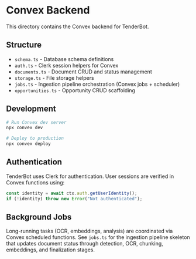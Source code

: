 # Convex Backend

This directory contains the Convex backend for TenderBot.

## Structure

- `schema.ts` - Database schema definitions
- `auth.ts` - Clerk session helpers for Convex
- `documents.ts` - Document CRUD and status management
- `storage.ts` - File storage helpers
- `jobs.ts` - Ingestion pipeline orchestration (Convex jobs + scheduler)
- `opportunities.ts` - Opportunity CRUD scaffolding

## Development

```bash
# Run Convex dev server
npx convex dev

# Deploy to production
npx convex deploy
```

## Authentication

TenderBot uses Clerk for authentication. User sessions are verified in Convex functions using:

```typescript
const identity = await ctx.auth.getUserIdentity();
if (!identity) throw new Error("Not authenticated");
```

## Background Jobs

Long-running tasks (OCR, embeddings, analysis) are coordinated via Convex scheduled functions. See `jobs.ts` for the ingestion pipeline skeleton that updates document status through detection, OCR, chunking, embeddings, and finalization stages.
